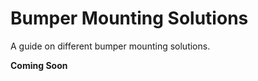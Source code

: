 # Bumper Mounting Solutions

A guide on different bumper mounting solutions.

**Coming Soon**


<br>